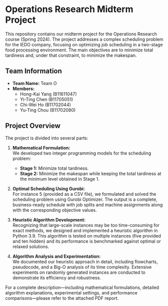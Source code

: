 # Operations Research Midterm Project

This repository contains our midterm project for the Operations Research course (Spring 2024). The project addresses a complex scheduling problem for the IEDO company, focusing on optimizing job scheduling in a two-stage food processing environment. The main objectives are to minimize total tardiness and, under that constraint, to minimize the makespan.

## Team Information

- **Team Name:** Team O
- **Members:**
  - Hong-Kai Yang (B11611047)
  - Yi-Ting Chen (B11705051)
  - Chi-Wei Ho (B11702044)
  - Yu-Ting Chou (B11702080)

## Project Overview

The project is divided into several parts:

1. **Mathematical Formulation:**  
   We developed two integer programming models for the scheduling problem:
   - **Stage 1:** Minimize total tardiness.
   - **Stage 2:** Minimize the makespan while keeping the total tardiness at the minimum level obtained in Stage 1.

2. **Optimal Scheduling Using Gurobi:**  
   For instance 5 (provided as a CSV file), we formulated and solved the scheduling problem using Gurobi Optimizer. The output is a complete, business-ready schedule with job splits and machine assignments along with the corresponding objective values.

3. **Heuristic Algorithm Development:**  
   Recognizing that large-scale instances may be too time-consuming for exact methods, we designed and implemented a heuristic algorithm in Python 3.9. This algorithm is tested on multiple instances (five provided and ten hidden) and its performance is benchmarked against optimal or relaxed solutions.

4. **Algorithm Analysis and Experimentation:**  
   We documented our heuristic approach in detail, including flowcharts, pseudocode, and a Big-O analysis of its time complexity. Extensive experiments on randomly generated instances are conducted to demonstrate its efficiency and robustness.

For a complete description—including mathematical formulations, detailed algorithm explanations, experimental settings, and performance comparisons—please refer to the attached PDF report.
